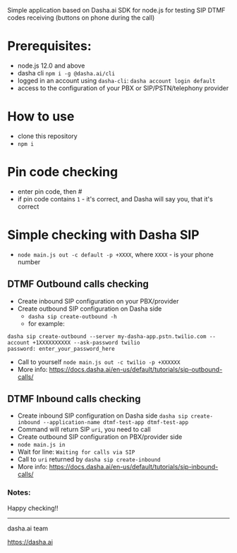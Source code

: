Simple application based on Dasha.ai SDK for node.js for testing SIP DTMF codes receiving (buttons on phone during the call)

# Prerequisites:
- node.js 12.0 and above
- dasha cli `npm i -g @dasha.ai/cli`
- logged in an account using `dasha-cli`: `dasha account login default`
- access to the configuration of your PBX or SIP/PSTN/telephony provider

# How to use

- clone this repository
- `npm i`

# Pin code checking
- enter pin code, then #
- if pin code contains `1` - it's correct, and Dasha will say you, that it's correct

# Simple checking with Dasha SIP
- `node main.js out -c default -p +XXXX`, where `XXXX` - is your phone number

## DTMF Outbound calls checking

- Create inbound SIP configuration on your PBX/provider
- Create outbound SIP configuration on Dasha side
    - `dasha sip create-outbound -h`
    - for example: 
```
dasha sip create-outbound --server my-dasha-app.pstn.twilio.com --account +1XXXXXXXXXX --ask-password twilio
password: enter_your_password_here
```
- Call to yourself `node main.js out -c twilio -p +XXXXXX`
- More info: https://docs.dasha.ai/en-us/default/tutorials/sip-outbound-calls/


## DTMF Inbound calls checking

- Create inbound SIP configuration on Dasha side
`dasha sip create-inbound --application-name dtmf-test-app dtmf-test-app`
- Command will return SIP `uri`, you need to call
- Create outbound SIP configuration on PBX/provider side
- `node main.js in`
- Wait for line: `Waiting for calls via SIP`
- Call to `uri` returned by `dasha sip create-inbound`
- More info: https://docs.dasha.ai/en-us/default/tutorials/sip-inbound-calls/


### Notes:


Happy checking!!

---
dasha.ai team

https://dasha.ai















